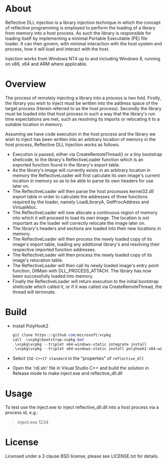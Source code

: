 About
=====

Reflective DLL injection is a library injection technique in which the concept of reflective programming is employed to perform the loading of a library from memory into a host process. As such the library is responsible for loading itself by implementing a minimal Portable Executable (PE) file loader. It can then govern, with minimal interaction with the host system and process, how it will load and interact with the host.

Injection works from Windows NT4 up to and including Windows 8, running on x86, x64 and ARM where applicable.

Overview
========

The process of remotely injecting a library into a process is two fold. Firstly, the library you wish to inject must be written into the address space of the target process (Herein referred to as the host process). Secondly the library must be loaded into that host process in such a way that the library's run time expectations are met, such as resolving its imports or relocating it to a suitable location in memory.

Assuming we have code execution in the host process and the library we wish to inject has been written into an arbitrary location of memory in the host process, Reflective DLL Injection works as follows.

* Execution is passed, either via CreateRemoteThread() or a tiny bootstrap shellcode, to the library's ReflectiveLoader function which is an exported function found in the library's export table.
* As the library's image will currently exists in an arbitrary location in memory the ReflectiveLoader will first calculate its own image's current location in memory so as to be able to parse its own headers for use later on.
* The ReflectiveLoader will then parse the host processes kernel32.dll export table in order to calculate the addresses of three functions required by the loader, namely LoadLibraryA, GetProcAddress and VirtualAlloc.
* The ReflectiveLoader will now allocate a continuous region of memory into which it will proceed to load its own image. The location is not important as the loader will correctly relocate the image later on.
* The library's headers and sections are loaded into their new locations in memory.
* The ReflectiveLoader will then process the newly loaded copy of its image's import table, loading any additional library's and resolving their respective imported function addresses.
* The ReflectiveLoader will then process the newly loaded copy of its image's relocation table.
* The ReflectiveLoader will then call its newly loaded image's entry point function, DllMain with DLL_PROCESS_ATTACH. The library has now been successfully loaded into memory.
* Finally the ReflectiveLoader will return execution to the initial bootstrap shellcode which called it, or if it was called via CreateRemoteThread, the thread will terminate.

Build
=====

* Install PolyHook2

  ```powershell
  git clone https://github.com/microsoft/vcpkg
  call .\vcpkg\bootstrap-vcpkg.bat
  .\vcpkg\vcpkg --triplet x64-windows-static integrate install
  .\vcpkg\vcpkg --triplet x64-windows-static install polyhook2:x64-windows
  ```

* Select `ISO C++17 standard` in the "properties" of `reflective_dll`
* Open the 'rdi.sln' file in Visual Studio C++ and build the solution in Release mode to make inject.exe and reflective_dll.dll

Usage
=====

To test use the inject.exe to inject reflective_dll.dll into a host process via a process id, e.g.:

> inject.exe 1234

License
=======

Licensed under a 3 clause BSD license, please see LICENSE.txt for details.
